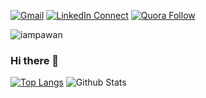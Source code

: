 [![Gmail](https://img.shields.io/badge/Gmail-D14836?logo=gmail&logoColor=white)](mailto:raisul.me@gmail.com?subject=From%20GitHub&body=Hi,%20there.%20Found%20you%20from%20GitHub.)
[![LinkedIn Connect](https://custom-icon-badges.demolab.com/badge/LinkedIn-0A66C2?logo=linkedin-white&logoColor=fff)](https://www.linkedin.com/in/md-raisul-islam-0095a55a/)
[![Quora Follow](https://img.shields.io/badge/%20-Follow-black?color=14171C&labelColor=ef5350&logo=Quora&logoColor=ffffff)](https://www.quora.com/profile/Md-Raisul-Islam-1)
<p align="left"> <img src="https://komarev.com/ghpvc/?username=rochi88&label=Views&color=blue&style=plastic&style=for-the-badge" alt="iampawan" /> </p>


### Hi there 👋
<!--
Here are some ideas to get you started:

- 🔭 I’m currently working on ... ... Flutter ... Laravel ... Livewire
- 🌱 I’m currently learning ... Rust ... Golang
- 👯 I’m looking to collaborate on ... python project
- 🤔 I’m looking for help with ... DevOps
-->

[![Top Langs](https://github-readme-stats.vercel.app/api/top-langs/?username=rochi88&layout=compact&langs_count=8)](https://github.com/anuraghazra/github-readme-stats)
![Github Stats](https://github-readme-stats-one-bice.vercel.app/api?username=rochi88&show_icons=true&include_all_commits=true&count_private=true&role=OWNER,ORGANIZATION_MEMBER,COLLABORATOR)
